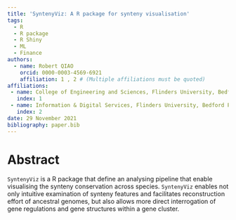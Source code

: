 ```yaml
---
title: 'SyntenyViz: A R package for synteny visualisation'
tags:
  - R
  - R package
  - R Shiny
  - ML
  - Finance
authors:
  - name: Robert QIAO
    orcid: 0000-0003-4569-6921
    affiliation: 1 , 2 # (Multiple affiliations must be quoted)
affiliations:
 - name: College of Engineering and Sciences, Flinders University, Bedford Park, SA 5042, Australia
   index: 1
 - name: Information & Digital Services, Flinders University, Bedford Park, SA 5042, Australia
   index: 2
date: 29 November 2021
bibliography: paper.bib
---
```

# Abstract
`SyntenyViz` is a R package that define an analysing pipeline that enable visualising the synteny conservation across species.  `SyntenyViz` enables not only intuitive examination of synteny features and facilitates reconstruction effort of ancestral genomes, but also allows more direct interrogation of gene regulations and gene structures within a gene cluster.